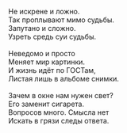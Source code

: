 Не искрене и ложно.<br />
Так проплывают мимо судьбы.<br />
Запутано и сложно.<br />
Узреть средь суи судьбы.<br />
<br />
Неведомо и просто<br />
Меняет мир картинки.<br />
И жизнь идёт по ГОСТам,<br />
Листая лишь в альбоме снимки.<br />
<br />
Зачем в окне нам нужен свет?<br />
Его заменит сигарета.<br />
Вопросов много. Смысла нет<br />
Искать в грязи следы ответа.